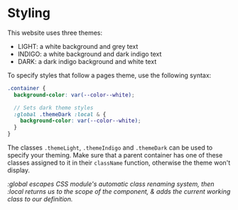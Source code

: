 # Styling

This website uses three themes:

- LIGHT: a white background and grey text
- INDIGO: a white background and dark indigo text
- DARK: a dark indigo background and white text

To specify styles that follow a pages theme, use the following syntax:

```scss
.container {
  background-color: var(--color--white);

  // Sets dark theme styles
  :global .themeDark :local & {
    background-color: var(--color--white);
  }
}
```

The classes `.themeLight`, `.themeIndigo` and `.themeDark` can be used to specify your theming. Make sure that a parent container has one of these classes assigned to it in their `className` function, otherwise the theme won't display.

_:global escapes CSS module's automatic class renaming system, then :local returns us to the scope of the component, & adds the current working class to our definition._
